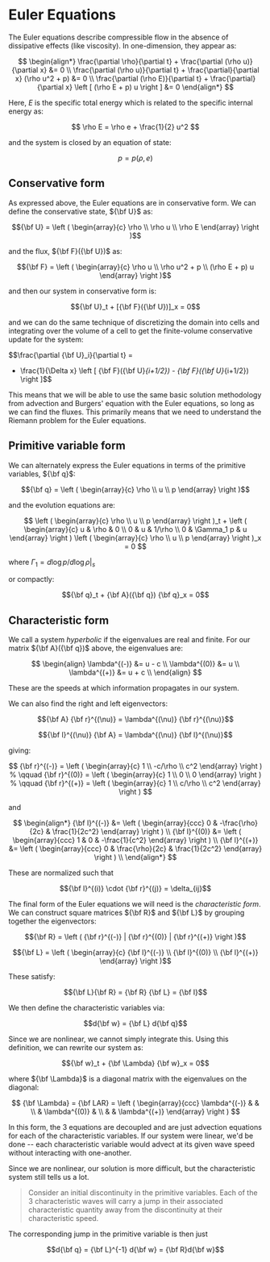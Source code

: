 # Euler Equations

The Euler equations describe compressible flow in the absence of
dissipative effects (like viscosity).  In one-dimension, they appear
as:

$$
\begin{align*}
\frac{\partial \rho}{\partial t} + \frac{\partial (\rho u)}{\partial x} &= 0 \\
\frac{\partial (\rho u)}{\partial t} + \frac{\partial}{\partial x} (\rho u^2 + p) &= 0 \\
\frac{\partial (\rho E)}{\partial t} + \frac{\partial}{\partial x} \left [ (\rho E + p) u \right ] &= 0
\end{align*}
$$

Here, $E$ is the specific total energy which is related to the specific internal energy as:

$$
\rho E = \rho e + \frac{1}{2} u^2
$$

and the system is closed by an equation of state:

$$p = p(\rho, e)$$


## Conservative form

As expressed above, the Euler equations are in conservative form.  We can define the conservative
state, ${\bf U}$ as:

$${\bf U} = \left ( \begin{array}{c} \rho \\ \rho u \\ \rho E \end{array} \right )$$

and the flux, ${\bf F}({\bf U})$ as:

$${\bf F} = \left ( \begin{array}{c} \rho u \\ \rho u^2 + p  \\ (\rho E + p) u \end{array} \right )$$

and then our system in conservative form is:

$${\bf U}_t + [{\bf F}({\bf U})]_x = 0$$

and we can do the same technique of discretizing the domain into cells
and integrating over the volume of a cell to get the finite-volume
conservative update for the system:

$$\frac{\partial {\bf U}_i}{\partial t} =
  - \frac{1}{\Delta x} \left [ {\bf F}({\bf U}_{i+1/2}) - {\bf F}({\bf U}_{i+1/2}) \right ]$$

This means that we will be able to use the same basic solution methodology
from advection and Burgers' equation with the Euler equations, so long
as we can find the fluxes.  This primarily means that we need to understand the Riemann
problem for the Euler equations.

## Primitive variable form

We can alternately express the Euler equations in terms of the primitive variables, ${\bf q}$:

$${\bf q} = \left ( \begin{array}{c} \rho \\ u \\ p \end{array} \right )$$

and the evolution equations are:

$$
\left ( \begin{array}{c} \rho \\ u \\ p \end{array} \right )_t +
   \left ( \begin{array}{c} u & \rho & 0 \\ 0 & u & 1/\rho \\ 0 & \Gamma_1 p & u \end{array} \right )
   \left ( \begin{array}{c} \rho \\ u \\ p \end{array} \right )_x = 0
$$

where $\Gamma_1 = d \log p/d \log \rho |_s$

or compactly:

$${\bf q}_t + {\bf A}({\bf q}) {\bf q}_x = 0$$


## Characteristic form

We call a system *hyperbolic* if the eigenvalues are real and finite.
For our matrix ${\bf A}({\bf q})$ above, the eigenvalues are:

$$
\begin{align}
\lambda^{(-)} &= u - c \\
\lambda^{(0)} &= u \\
\lambda^{(+)} &= u + c \\
\end{align}
$$

These are the speeds at which information propagates in our system.

We can also find the right and left eigenvectors:

$${\bf A} {\bf r}^{(\nu)} = \lambda^{(\nu)} {\bf r}^{(\nu)}$$

$${\bf l}^{(\nu)} {\bf A}  = \lambda^{(\nu)} {\bf l}^{(\nu)}$$

giving:

$$
{\bf r}^{(-)} = \left ( \begin{array}{c} 1 \\ -c/\rho \\ c^2 \end{array} \right )
%
\qquad
{\bf r}^{(0)} = \left ( \begin{array}{c} 1 \\ 0 \\ 0  \end{array} \right )
%
\qquad
{\bf r}^{(+)} = \left ( \begin{array}{c} 1 \\ c/\rho \\ c^2 \end{array} \right )
$$

and

$$
\begin{align*}
{\bf l}^{(-)} &= \left ( \begin{array}{ccc} 0 & -\frac{\rho}{2c} & \frac{1}{2c^2} \end{array} \right ) \\
{\bf l}^{(0)} &= \left ( \begin{array}{ccc} 1 & 0 & -\frac{1}{c^2} \end{array} \right ) \\
{\bf l}^{(+)} &= \left ( \begin{array}{ccc} 0 & \frac{\rho}{2c} & \frac{1}{2c^2} \end{array} \right ) \\
\end{align*}
$$

These are normalized such that

$${\bf l}^{(i)} \cdot {\bf r}^{(j)} = \delta_{ij}$$

The final form of the Euler equations we will need is the *characteristic form*.  We can 
construct square matrices ${\bf R}$ and ${\bf L}$ by grouping together the eigenvectors:

$${\bf R} = \left ( {\bf r}^{(-)} | {\bf r}^{(0)} | {\bf r}^{(+)} \right )$$

$${\bf L} = \left ( \begin{array}{c} {\bf l}^{(-)} \\
                                     {\bf l}^{(0)} \\
                                     {\bf l}^{(+)} \end{array} \right )$$

These satisfy:

$${\bf L}{\bf R} = {\bf R} {\bf L} = {\bf I}$$

We then define the characteristic variables via:

$$d{\bf w} = {\bf L} d{\bf q}$$

Since we are nonlinear, we cannot simply integrate this.  Using this definition, we can
rewrite our system as:

$${\bf w}_t + {\bf \Lambda} {\bf w}_x = 0$$

where ${\bf \Lambda}$ is a diagonal matrix with the eigenvalues on the diagonal:

$$
{\bf \Lambda} = {\bf LAR} =
   \left ( \begin{array}{ccc}
             \lambda^{(-)} &              & \\
                          & \lambda^{(0)} & \\
                          &              & \lambda^{(+)} \end{array} \right )
$$

In this form, the 3 equations are decoupled and are just advection
equations for each of the characteristic variables.  If our system
were linear, we'd be done -- each characteristic variable would advect
at its given wave speed without interacting with one-another.

Since we are nonlinear, our solution is more difficult, but the
characteristic system still tells us a lot.  

> Consider an initial discontinuity in the primitive variables.  Each
> of the 3 characteristic waves will carry a jump in their associated
> characteristic quantity away from the discontinuity at their
> characteristic speed.

The corresponding jump in the primitive variable is then just 

$$d{\bf q} = {\bf L}^{-1} d{\bf w} = {\bf R}d{\bf w}$$





